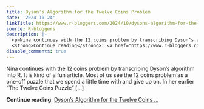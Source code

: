 ```yaml
---
title: Dyson’s Algorithm for the Twelve Coins Problem
date: '2024-10-24'
linkTitle: https://www.r-bloggers.com/2024/10/dysons-algorithm-for-the-twelve-coins-problem/
source: R-bloggers
description: |-
  <p>Nina continues with the 12 coins problem by transcribing Dyson’s algorithm into R. It is kind of a fun article. Most of us see the 12 coins problem as a one-off puzzle that we spend a little time with and give up on. In her earlier “The Twelve Coins Puzzle” […]</p>
  <strong>Continue reading</strong>: <a href="https://www.r-bloggers.com/2024/10/dysons-algorithm-for-the-twelve-coins-problem/">Dyson’s Algorithm for the Twelve Coins ...
disable_comments: true
---
```

<p>Nina continues with the 12 coins problem by transcribing Dyson’s algorithm into R. It is kind of a fun article. Most of us see the 12 coins problem as a one-off puzzle that we spend a little time with and give up on. In her earlier “The Twelve Coins Puzzle” […]</p>
<strong>Continue reading</strong>: <a href="https://www.r-bloggers.com/2024/10/dysons-algorithm-for-the-twelve-coins-problem/">Dyson’s Algorithm for the Twelve Coins ...